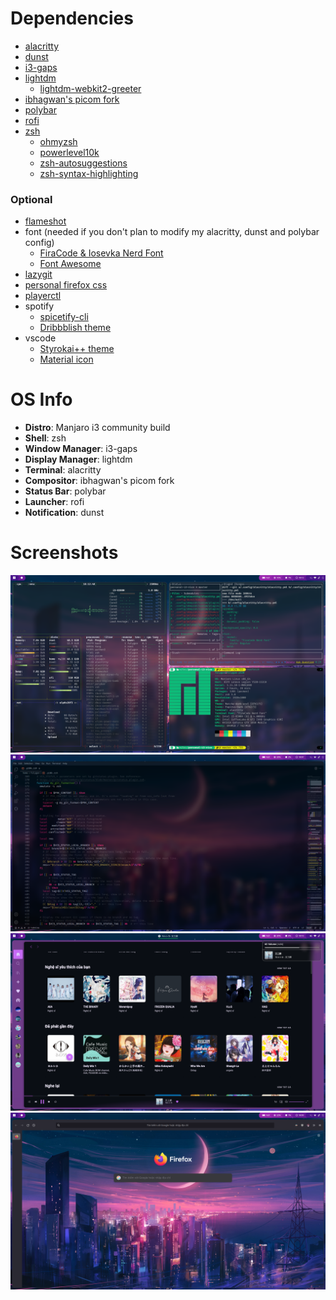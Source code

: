 # Dependencies

- [alacritty](https://github.com/alacritty/alacritty)
- [dunst](https://github.com/dunst-project/dunst)
- [i3-gaps](https://github.com/Airblader/i3)
- [lightdm](https://github.com/canonical/lightdm)
    - [lightdm-webkit2-greeter](https://github.com/Antergos/web-greeter)
- [ibhagwan's picom fork](https://github.com/ibhagwan/picom)
- [polybar](https://github.com/polybar/polybar)
- [rofi](https://github.com/davatorium/rofi)
- [zsh](https://github.com/zsh-users/zsh)
    - [ohmyzsh](https://github.com/ohmyzsh/ohmyzsh)
    - [powerlevel10k](https://github.com/romkatv/powerlevel10k)
    - [zsh-autosuggestions](https://github.com/zsh-users/zsh-autosuggestions)
    - [zsh-syntax-highlighting](https://github.com/zsh-users/zsh-syntax-highlighting)

### Optional

- [flameshot](https://github.com/flameshot-org/flameshot)
- font (needed if you don't plan to modify my alacritty, dunst and polybar config)
    - [FiraCode & Iosevka Nerd Font](https://github.com/ryanoasis/nerd-fonts)
    - [Font Awesome](https://github.com/FortAwesome/Font-Awesome)
- [lazygit](https://github.com/jesseduffield/lazygit)
- [personal firefox css](https://github.com/FuLygon/personal-firefox-css)
- [playerctl](https://github.com/altdesktop/playerctl)
- spotify
    - [spicetify-cli](https://github.com/khanhas/spicetify-cli)
    - [Dribbblish theme](https://github.com/morpheusthewhite/spicetify-themes)
- vscode
    - [Styrokai++ theme](https://marketplace.visualstudio.com/items?itemName=kepler0.styrokai-plusplus)
    - [Material icon](https://github.com/PKief/vscode-material-icon-theme)

# OS Info

- **Distro**: Manjaro i3 community build
- **Shell**: zsh
- **Window Manager**: i3-gaps
- **Display Manager**: lightdm
- **Terminal**: alacritty
- **Compositor**: ibhagwan's picom fork
- **Status Bar**: polybar
- **Launcher**: rofi
- **Notification**: dunst

# Screenshots

![terminal](screenshots/1.png)
![vscode](screenshots/2.png)
![spotify & dunst](screenshots/3.png)
![firefox](screenshots/4.png)
